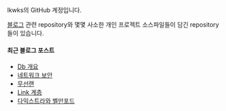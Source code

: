 lkwks의 GitHub 계정입니다.

[블로그](https://lkwks.github.io) 관련 repository와 몇몇 사소한 개인 프로젝트 소스파일들이 담긴 repository들이 있습니다.


#### 최근 블로그 포스트
<!-- BLOG-POST-LIST:START -->
- [Db 개요](https://lkwks.github.io/db/2021/12/11/DB-%EA%B0%9C%EC%9A%94.html)
- [네트워크 보안](https://lkwks.github.io/%EB%84%A4%ED%8A%B8%EC%9B%8C%ED%81%AC/2021/12/10/%EB%84%A4%ED%8A%B8%EC%9B%8C%ED%81%AC-%EB%B3%B4%EC%95%88.html)
- [무선랜](https://lkwks.github.io/%EB%84%A4%ED%8A%B8%EC%9B%8C%ED%81%AC/2021/12/09/%EB%AC%B4%EC%84%A0%EB%9E%9C.html)
- [Link 계층](https://lkwks.github.io/%EB%84%A4%ED%8A%B8%EC%9B%8C%ED%81%AC/2021/12/06/link-%EA%B3%84%EC%B8%B5.html)
- [다익스트라와 벨만포드](https://lkwks.github.io/%EC%95%8C%EA%B3%A0%EB%A6%AC%EC%A6%98%20&%20%EC%9E%90%EB%A3%8C%EA%B5%AC%EC%A1%B0/2021/12/01/%EB%8B%A4%EC%9D%B5%EC%8A%A4%ED%8A%B8%EB%9D%BC%EC%99%80-%EB%B2%A8%EB%A7%8C%ED%8F%AC%EB%93%9C.html)
<!-- BLOG-POST-LIST:END -->
  
<!--![Top Langs](https://github-readme-stats.vercel.app/api/top-langs/?username=lkwks)-->
